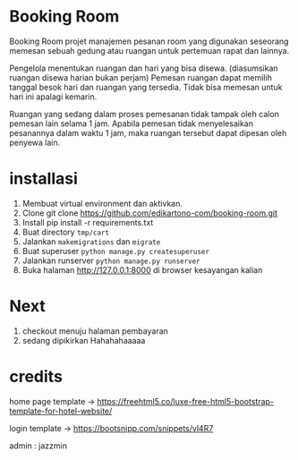 # Booking Room
Booking Room projet manajemen pesanan room yang digunakan seseorang memesan sebuah gedung atau ruangan untuk pertemuan rapat dan lainnya.

Pengelola menentukan ruangan dan hari yang bisa disewa. (diasumsikan ruangan disewa harian bukan perjam)
Pemesan ruangan dapat memilih tanggal besok hari dan ruangan yang tersedia. Tidak bisa memesan untuk hari ini apalagi kemarin.

Ruangan yang sedang dalam proses pemesanan tidak tampak oleh calon pemesan lain selama 1 jam. Apabila pemesan tidak menyelesaikan pesanannya dalam waktu 1 jam, maka ruangan tersebut dapat dipesan oleh penyewa lain.


# installasi
1. Membuat virtual environment dan aktivkan.
2. Clone git clone https://github.com/edikartono-com/booking-room.git
3. Install pip install -r requirements.txt
4. Buat directory <code>tmp/cart</code>
5. Jalankan <code>makemigrations</code> dan <code>migrate</code>
6. Buat superuser <code>python manage.py createsuperuser</code>
7. Jalankan runserver <code>python manage.py runserver</code>
8. Buka halaman http://127.0.0.1:8000 di browser kesayangan kalian

# Next
1. checkout menuju halaman pembayaran
2. sedang dipikirkan Hahahahaaaaa


# credits

home page template -> https://freehtml5.co/luxe-free-html5-bootstrap-template-for-hotel-website/

login template -> https://bootsnipp.com/snippets/vl4R7

admin : jazzmin